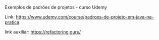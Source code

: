Exemplos de padrões de projetos - curso Udemy

Link: https://www.udemy.com/course/padroes-de-projeto-em-java-na-pratica


link auxiliar: https://refactoring.guru/